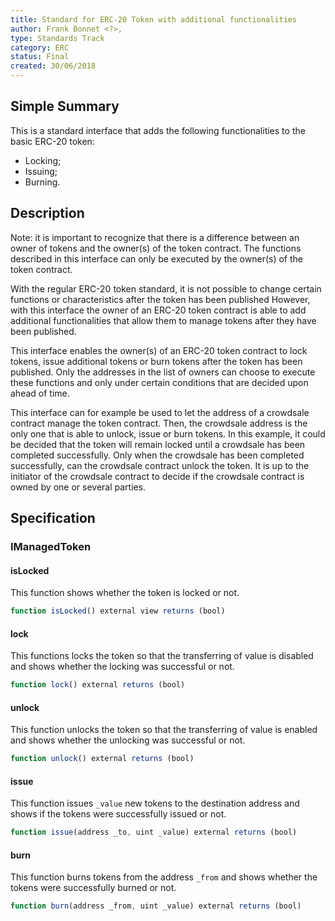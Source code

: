 ```yaml
---
title: Standard for ERC-20 Token with additional functionalities
author: Frank Bonnet <?>,
type: Standards Track
category: ERC
status: Final
created: 30/06/2018 
---
```


## Simple Summary

This is a standard interface that adds the following functionalities to the basic ERC-20 token:
-	Locking;
-	Issuing;
-	Burning.


## Description
Note: it is important to recognize that there is a difference between an owner of tokens and the owner(s) of the token contract. The functions described in this interface can only be executed by the owner(s) of the token contract.

With the regular ERC-20 token standard, it is not possible to change certain functions or characteristics after the token has been published However, with this interface the owner of an ERC-20 token contract is able to add additional functionalities that allow them to manage tokens after they have been published. 

This interface enables the owner(s) of an ERC-20 token contract to lock tokens, issue additional tokens or burn tokens after the token has been published. Only the addresses in the list of owners can choose to execute these functions and only under certain conditions that are decided upon ahead of time. 

This interface can for example be used to let the address of a crowdsale contract manage the token contract. Then, the crowdsale address is the only one that is able to unlock, issue or burn tokens. In this example, it could be decided that the token will remain locked until a crowdsale has been completed successfully. Only when the crowdsale has been completed successfully, can the crowdsale contract unlock the token. It is up to the initiator of the crowdsale contract to decide if the crowdsale contract is owned by one or several parties.


## Specification


### IManagedToken 

#### isLocked

This function shows whether the token is locked or not.

``` js
function isLocked() external view returns (bool) 
```



#### lock

This functions locks the token so that the transferring of value is disabled and shows whether the locking was successful or not. 

``` js
function lock() external returns (bool) 
```



#### unlock

This function unlocks the token so that the transferring of value is enabled and shows whether the unlocking was successful or not.

``` js
function unlock() external returns (bool) 
```



#### issue

This function issues `_value` new tokens to the destination address and shows if the tokens were successfully issued or not. 

``` js
function issue(address _to, uint _value) external returns (bool) 
```



#### burn

This function burns tokens from the address `_from` and shows whether the tokens were successfully burned or not.

``` js
function burn(address _from, uint _value) external returns (bool) 
```


